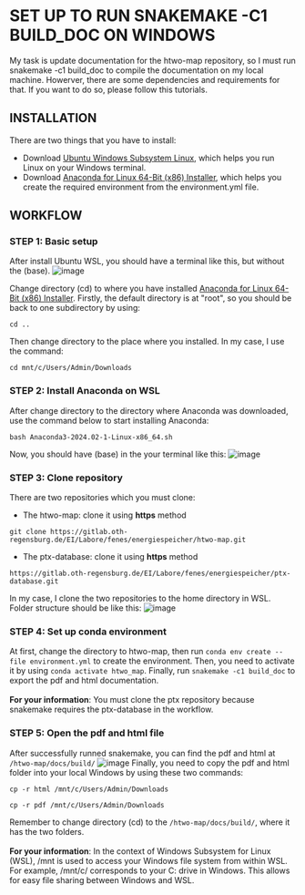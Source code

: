 # SET UP TO RUN SNAKEMAKE -C1 BUILD_DOC ON WINDOWS
My task is update documentation for the htwo-map repository, so I must run snakemake -c1 build_doc to compile the documentation on my local machine. Howerver, there are some dependencies and requirements for that. If you want to do so, please follow this tutorials.

## INSTALLATION
There are two things that you have to install:
- Download [Ubuntu Windows Subsystem Linux](https://ubuntu.com/desktop/wsl), which helps you run Linux on your Windows terminal.
- Download [Anaconda for Linux 64-Bit (x86) Installer](https://www.anaconda.com/download/success), which helps you create the required environment from the environment.yml file.

## WORKFLOW

### STEP 1: Basic setup

After install Ubuntu WSL, you should have a terminal like this, but without the (base).
![image](https://github.com/huyhoang-mike/Markdown-Compiler/assets/109945762/818e2fb2-e16f-4ee4-8a4e-a79e49373ce7)

Change directory (cd) to where you have installed [Anaconda for Linux 64-Bit (x86) Installer](https://www.anaconda.com/download/success). Firstly, the default directory is at "root", so you should be back to one subdirectory by using:
```
cd ..
```
Then change directory to the place where you installed. In my case, I use the command:
```
cd mnt/c/Users/Admin/Downloads
```
### STEP 2: Install Anaconda on WSL
After change directory to the directory where Anaconda was downloaded, use the command below to start installing Anaconda: 
```
bash Anaconda3-2024.02-1-Linux-x86_64.sh
```
Now, you should have (base) in the your terminal like this:
![image](https://github.com/huyhoang-mike/Markdown-Compiler/assets/109945762/1663f154-7fdb-4ea8-8ea8-cb9d92ba5069)

### STEP 3: Clone repository
There are two repositories which you must clone:
- The htwo-map: clone it using **https** method
```
git clone https://gitlab.oth-regensburg.de/EI/Labore/fenes/energiespeicher/htwo-map.git
```
- The ptx-database: clone it using **https** method
```
https://gitlab.oth-regensburg.de/EI/Labore/fenes/energiespeicher/ptx-database.git
```
In my case, I clone the two repositories to the home directory in WSL. Folder structure should be like this:
![image](https://github.com/huyhoang-mike/Markdown-Compiler/assets/109945762/c8ef25cd-0892-49bb-ac12-27e24c8e0940)

### STEP 4: Set up conda environment
At first, change the directory to htwo-map, then run `conda env create --file environment.yml` to create the environment. Then, you need to activate it by using `conda activate htwo_map`. Finally, run `snakemake -c1 build_doc` to export the pdf and html documentation. 
<br/><br/>
**For your information**: You must clone the ptx repository because snakemake requires the ptx-database in the workflow. 

### STEP 5: Open the pdf and html file
After successfully runned snakemake, you can find the pdf and html at `/htwo-map/docs/build/`
![image](https://github.com/huyhoang-mike/Markdown-Compiler/assets/109945762/9bd67042-f631-44fe-b5c5-5c3c0a6483d2)
Finally, you need to copy the pdf and html folder into your local Windows by using these two commands:
```
cp -r html /mnt/c/Users/Admin/Downloads
```
```
cp -r pdf /mnt/c/Users/Admin/Downloads
```
Remember to change directory (cd) to the `/htwo-map/docs/build/`, where it has the two folders.
<br/><br/>
**For your information**: In the context of Windows Subsystem for Linux (WSL), /mnt is used to access your Windows file system from within WSL. For example, /mnt/c/ corresponds to your C: drive in Windows. This allows for easy file sharing between Windows and WSL.

